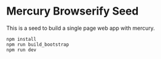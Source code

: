 # Mercury Browserify Seed


This is a seed to build a single page web app with mercury.


```
npm install
npm run build_bootstrap
npm run dev
```